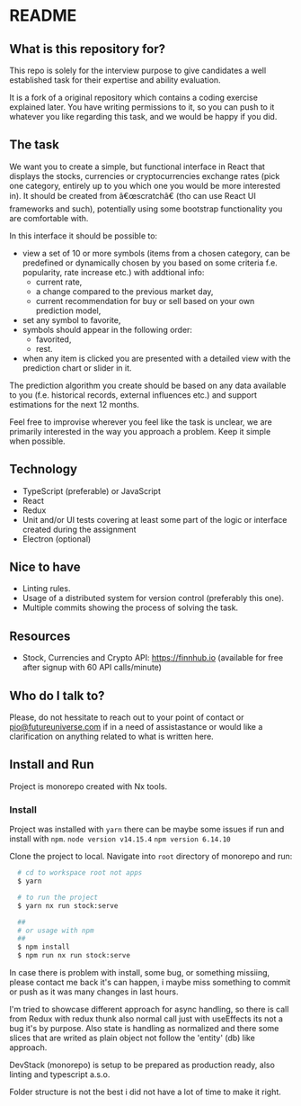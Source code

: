 # README #

## What is this repository for? ##

This repo is solely for the interview purpose to give candidates a well established task for their expertise and ability evaluation.

It is a fork of a original repository which contains a coding exercise explained later. You have writing permissions to it, so you can push to it whatever you like regarding this task, and we would be happy if you did.

## The task ##

We want you to create a simple, but functional interface in React that displays the stocks, currencies or cryptocurrencies exchange rates (pick one category, entirely up to you which one you would be more interested in). It should be created from â€œscratchâ€ (tho can use React UI frameworks and such), potentially using some bootstrap functionality you are comfortable with.

In this interface it should be possible to:

- view a set of 10 or more symbols (items from a chosen category, can be predefined or dynamically chosen by you based on some criteria f.e. popularity, rate increase etc.) with addtional info:
    - current rate,
    - a change compared to the previous market day,
    - current recommendation for buy or sell based on your own prediction model,
- set any symbol to favorite,
- symbols should appear in the following order:
    - favorited,
    - rest.
- when any item is clicked you are presented with a detailed view with the prediction chart or slider in it.

The prediction algorithm you create should be based on any data available to you (f.e. historical records, external influences etc.) and support estimations for the next 12 months.

Feel free to improvise wherever you feel like the task is unclear, we are primarily interested in the way you approach a problem. Keep it simple when possible.

## Technology ##

- TypeScript (preferable) or JavaScript
- React
- Redux
- Unit and/or UI tests covering at least some part of the logic or interface created during the assignment
- Electron (optional)

## Nice to have ##

- Linting rules.
- Usage of a distributed system for version control (preferably this one).
- Multiple commits showing the process of solving the task.

## Resources ##

- Stock, Currencies and Crypto API: <https://finnhub.io> (available for free after signup with 60 API calls/minute)

## Who do I talk to? ##

Please, do not hessitate to reach out to your point of contact or pio@futureuniverse.com if in a need of assistastance or would like a clarification on anything related to what is written here.

## Install and Run

Project is monorepo created with Nx tools.

### Install

Project was installed with `yarn` there can be maybe some issues if run and install with `npm`. `node version v14.15.4` `npm version 6.14.10`

Clone the project to local. Navigate into `root` directory of monorepo and run:

```sh
  # cd to workspace root not apps
  $ yarn

  # to run the project
  $ yarn nx run stock:serve

  ##
  # or usage with npm
  ##
  $ npm install
  $ npm run nx run stock:serve
```

In case there is problem with install, some bug, or something missiing, please contact me back it's can happen, i maybe miss something to commit or push as it was many changes in last hours.

I'm tried to showcase different approach for async handling, so there is call from Redux with redux thunk also normal call just with useEffects its not a bug it's by purpose. Also state is handling as normalized and there some slices that are writed as plain object not follow the 'entity' (db) like approach.

DevStack (monorepo) is setup to be prepared as production ready, also linting and typescript a.s.o.

Folder structure is not the best i did not have a lot of time to make it right.
